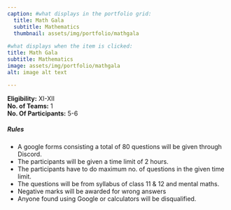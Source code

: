 ```yaml
---
caption: #what displays in the portfolio grid:
  title: Math Gala
  subtitle: Mathematics
  thumbnail: assets/img/portfolio/mathgala
  
#what displays when the item is clicked:
title: Math Gala
subtitle: Mathematics
image: assets/img/portfolio/mathgala
alt: image alt text

---
```

**Eligibility:** XI-XII\
**No. of Teams:** 1\
**No. Of Participants:** 5-6
 
##### Rules 
- A google forms consisting a total of 80 questions will be given through 
Discord. 
- The participants will be given a time limit of 2 hours. 
- The participants have to do maximum no. of questions in the given time 
limit. 
- The questions will be from syllabus of class 11 & 12 and mental maths. 
- Negative marks will be awarded for wrong answers 
- Anyone found using Google or calculators will be disqualified. 
